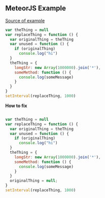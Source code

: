 ## MeteorJS Example

[Source of example](https://blog.meteor.com/an-interesting-kind-of-javascript-memory-leak-8b47d2e7f156) 

```js
var theThing = null
var replaceThing = function () {
  var originalThing = theThing
  var unused = function () {
    if (originalThing)
      console.log("hi")
  }
  theThing = {
    longStr: new Array(1000000).join('*'),
    someMethod: function () {
      console.log(someMessage)
    }
  }
}
setInterval(replaceThing, 1000)
```

**How to fix**

```js

var theThing = null
var replaceThing = function () {
  var originalThing = theThing
  var unused = function () {
    if (originalThing)
      console.log("hi")
  }
  theThing = {
    longStr: new Array(1000000).join('*'),
    someMethod: function () {
      console.log(someMessage)
    }
  }
  originalThing = null;
}
setInterval(replaceThing, 1000)
```

